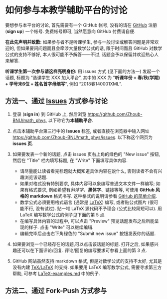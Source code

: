 # 如何参与本教学辅助平台的讨论

要想参与本平台的讨论, 首先需要有一个 GitHub 帐号, 没有的请在 [GitHub](https://github.com) 注册 (**sign up**) 一个帐号.
免费帐号即可, 当然愿意向 GitHub 付费请自便.

**在此先声明并致歉:** 如果参与者不是听课学生, 参与一般讨论或解答问题是非常欢迎的, 但如果要问问题而且会牵涉大量数学公式的话,
限于时间而且 GitHub 对数学公式的支持不够好, 本人很可能不予解答——不过, 话题会予以保留并欢迎热心人来解答.

**听课学生第一次参与请这样亮明身份:** 用 issues 方式 (见下面的方法一) 发起一个话题, 标题为 “选课学生 XXX 加入平台”, 其中的 XXX
为 "**听课年份 + 春/秋(学期) + 学号末6位 + 姓名首字母缩写**", 例如 “2018春140001XML”.

## 方法一、通过 [Issues](https://github.com/Zhoub-BNU/math_phys/issues) 方式参与讨论

1. 登录 (**sign in**) 到 GitHub 上, 然后浏览 https://github.com/Zhoub-BNU/math_phys, 以下称它为**本辅助平台**.
2. 点击本辅助平台第三行中的 **Issues** 标签, 或者直接在浏览器中输入网址 https://github.com/Zhoub-BNU/math_phys/issues.
以下称这个网页为 **issues 页**.
3. 如果要发表一个新的话题, 点击 issues 页右上角的绿色的 "New issue" 按钮, 然后在 "Title" 栏内填写标题,
在 "Write" 下面填写具体内容.
    * 请尽量能让读者看完标题就大概知道具体内容在说什么, 否则读者不会有兴趣浏览该话题.
    * 如果对格式没有特别要求, 具体内容可以象编写普通文本文件一样编写; 如果有格式要求, 例如希望有*斜体字*、**黑体字**、链接等等,
    可使用 **GitHub 风格的 markdown** 格式书写.  这种格式的说明请参看
    [GitHub 的简单介绍](https://help.github.com/categories/writing-on-github).
    * 数学公式必须要用格式语言 (通常是 [LaTeX](https://en.wikipedia.org/wiki/LaTeX)) 编写, 或者贴公式图片 (很可能不行,
    没有试过).  贴一堆 LaTeX 源代码不予理会 (公式比较简短可以).  用 LaTeX 编写数学公式的例子见下面的第 5 点.
    * 在编写具体内容的过程中, 可以点击 "Preview" 预览话题发布之后所能呈现的样子.  点击 "Write" 可以继续编辑.
    * 编辑完毕后点击右下角绿色的 "Submit new issue" 按钮发表你的话题.

4. 如果要浏览一个已经存在的话题,可以点击该话题的标题.  打开之后, 如果感兴趣还可以在下面评论/回复.
评论/回复的编写要求可参看上面的第 3 点.
5. GitHub 网站虽然支持 markdown 格式, 但是对数学公式的支持不太好, 尤其是没有内建 [TeX/LaTeX](https://tug.org) 的支持.
如果要用 LaTeX 编写数学公式, 需要寻求第三方帮助, 可参考
[LaTeX-examples.md](https://github.com/Zhoub-BNU/math_phys/blob/master/LaTeX-examples.md) 中的例子.

## 方法二、通过 Fork-Push 方式参与
